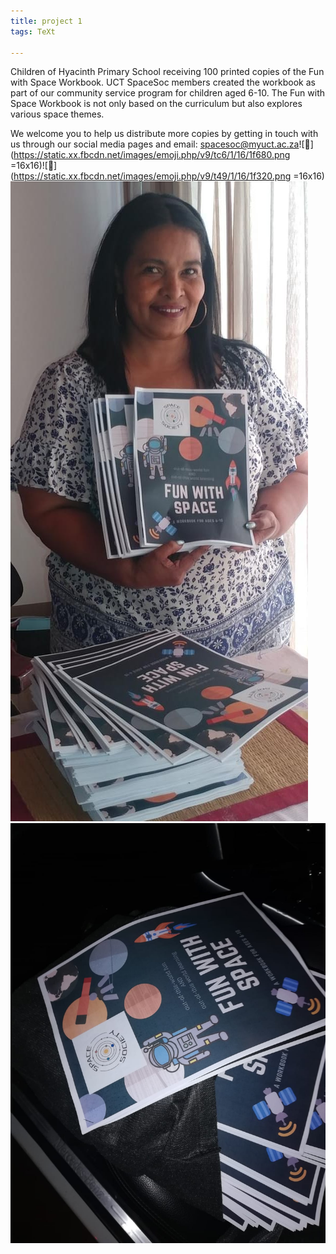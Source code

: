 ```yaml
---
title: project 1
tags: TeXt

---
```

Children of Hyacinth Primary School receiving 100 printed copies of the Fun with Space Workbook. UCT SpaceSoc members created the workbook as part of our community service program for children aged 6-10. The Fun with Space Workbook is not only based on the curriculum but also explores various space themes.

We welcome you to help us distribute more copies by getting in touch with us through our social media pages and email: spacesoc@myuct.ac.za![🚀](https://static.xx.fbcdn.net/images/emoji.php/v9/tc6/1/16/1f680.png =16x16)![🌠](https://static.xx.fbcdn.net/images/emoji.php/v9/t49/1/16/1f320.png =16x16)![](/uploads/131888973_2906398982927370_5000939819416048751_n.jpg)![](/uploads/131893781_2906399059594029_5744295800527371350_n.jpg)